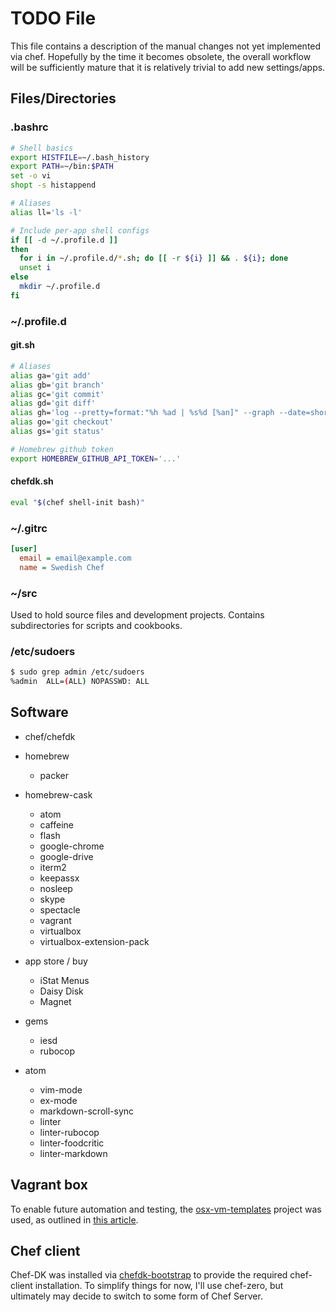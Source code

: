 # TODO File

This file contains a description of the manual changes not yet implemented via chef. Hopefully by the time it becomes
obsolete, the overall workflow will be sufficiently mature that it is relatively trivial to add new settings/apps.

## Files/Directories

### .bashrc

```bash
# Shell basics
export HISTFILE=~/.bash_history
export PATH=~/bin:$PATH
set -o vi
shopt -s histappend

# Aliases
alias ll='ls -l'

# Include per-app shell configs
if [[ -d ~/.profile.d ]]
then
  for i in ~/.profile.d/*.sh; do [[ -r ${i} ]] && . ${i}; done
  unset i
else
  mkdir ~/.profile.d
fi
```

### ~/.profile.d

#### git.sh

```bash
# Aliases
alias ga='git add'
alias gb='git branch'
alias gc='git commit'
alias gd='git diff'
alias gh='log --pretty=format:"%h %ad | %s%d [%an]" --graph --date=short'
alias go='git checkout'
alias gs='git status'

# Homebrew github token
export HOMEBREW_GITHUB_API_TOKEN='...'
```

#### chefdk.sh

```bash
eval "$(chef shell-init bash)"
```

### ~/.gitrc

```ini
[user]
  email = email@example.com
  name = Swedish Chef
```

### ~/src

Used to hold source files and development projects. Contains subdirectories for scripts and cookbooks.

### /etc/sudoers

```bash
$ sudo grep admin /etc/sudoers
%admin  ALL=(ALL) NOPASSWD: ALL
```

## Software

-   chef/chefdk

-   homebrew

    -   packer


-   homebrew-cask

    -   atom
    -   caffeine
    -   flash
    -   google-chrome
    -   google-drive
    -   iterm2
    -   keepassx
    -   nosleep
    -   skype
    -   spectacle
    -   vagrant
    -   virtualbox
    -   virtualbox-extension-pack


-   app store / buy

    -   iStat Menus
    -   Daisy Disk
    -   Magnet


-   gems

    -   iesd
    -   rubocop


-   atom

    -   vim-mode
    -   ex-mode
    -   markdown-scroll-sync
    -   linter
    -   linter-rubocop
    -   linter-foodcritic
    -   linter-markdown

## Vagrant box

To enable future automation and testing, the [osx-vm-templates](https://github.com/timsutton/osx-vm-templates) project
was used, as outlined in [this article](https://spin.atomicobject.com/2015/11/17/vagrant-osx/).

## Chef client

Chef-DK was installed via [chefdk-bootstrap](https://github.com/Nordstrom/chefdk_bootstrap) to provide the required
chef-client installation. To simplify things for now, I'll use chef-zero, but ultimately may decide to switch to some
form of Chef Server.
